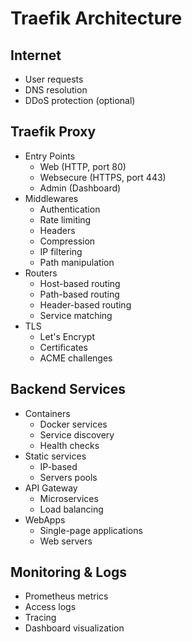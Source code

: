 # Traefik Architecture

## Internet
- User requests
- DNS resolution
- DDoS protection (optional)

## Traefik Proxy
- Entry Points
  - Web (HTTP, port 80)
  - Websecure (HTTPS, port 443)
  - Admin (Dashboard)
- Middlewares
  - Authentication
  - Rate limiting
  - Headers
  - Compression
  - IP filtering
  - Path manipulation
- Routers
  - Host-based routing
  - Path-based routing
  - Header-based routing
  - Service matching
- TLS
  - Let's Encrypt
  - Certificates
  - ACME challenges

## Backend Services
- Containers
  - Docker services
  - Service discovery
  - Health checks
- Static services
  - IP-based
  - Servers pools
- API Gateway
  - Microservices
  - Load balancing
- WebApps
  - Single-page applications
  - Web servers

## Monitoring & Logs
- Prometheus metrics
- Access logs
- Tracing
- Dashboard visualization